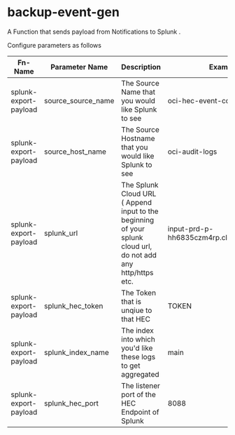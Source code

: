 # backup-event-gen
A Function that sends payload from Notifications to Splunk . 

Configure parameters as follows

| Fn-Name               | Parameter Name     | Description                                                                                                   | Example                                   |
| --------------------- | ------------------ | ------------------------------------------------------------------------------------------------------------- | ----------------------------------------- |
| splunk-export-payload | source_source_name | The Source Name that you would like Splunk to see                                                             | oci-hec-event-collector                   |
| splunk-export-payload | source_host_name   | The Source Hostname that you would like Splunk to see                                                         | oci-audit-logs                            |
| splunk-export-payload | splunk_url         | The Splunk Cloud URL ( Append input to the beginning of your splunk cloud url, do not add any http/https etc. | input-prd-p-hh6835czm4rp.cloud.splunk.com |
| splunk-export-payload | splunk_hec_token   | The Token that is unqiue to that HEC                                                                          | TOKEN                                     |
| splunk-export-payload | splunk_index_name  | The index into which you'd like these logs to get aggregated                                                  | main                                      |
| splunk-export-payload | splunk_hec_port    | The listener port of the HEC Endpoint of Splunk                                                               | 8088                                      |